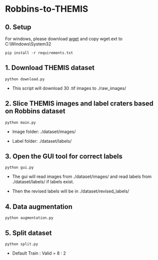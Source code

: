 # Robbins-to-THEMIS

## 0. Setup
For windows, please download [wget](https://eternallybored.org/misc/wget/) and copy wget.ext to C:\Windows\System32
```
pip install -r requirements.txt
```
## 1. Download THEMIS dataset
```
python download.py
```
* This script will download 30 .tif images to ./raw_images/
## 2. Slice THEMIS images and label craters based on Robbins dataset
```
python main.py
```
* Image folder: ./dataset/images/

* Label folder: ./dataset/labels/
## 3. Open the GUI tool for correct labels
```
python gui.py
```
* The gui will read images from ./dataset/images/ and read labels from ./dataset/labels/ if labels exist. 

* Then the revised labels will be in ./dataset/revised_labels/

## 4. Data augmentation
```
python augmentation.py
```
## 5. Split dataset
```
python split.py
```

* Default Train : Valid = 8 : 2
